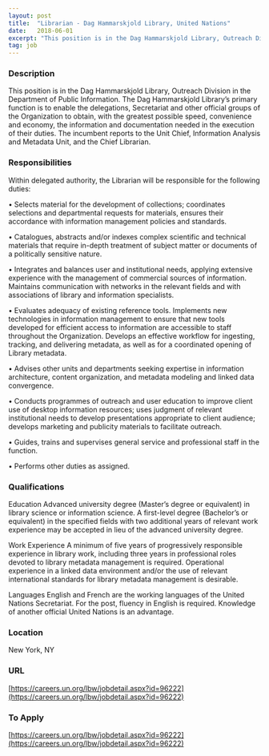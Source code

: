 ```yaml
---
layout: post
title:  "Librarian - Dag Hammarskjold Library, United Nations"
date:   2018-06-01
excerpt: "This position is in the Dag Hammarskjold Library, Outreach Division in the Department of Public Information. The Dag Hammarskjold Library’s primary function is to enable the delegations, Secretariat and other official groups of the Organization to obtain, with the greatest possible speed, convenience and economy, the information and documentation needed..."
tag: job
---
```


### Description   

This position is in the Dag Hammarskjold Library, Outreach Division in the Department of Public Information. The Dag Hammarskjold Library’s primary function is to enable the delegations, Secretariat and other official groups of the Organization to obtain, with the greatest possible speed, convenience and economy, the information and documentation needed in the execution of their duties. The incumbent reports to the Unit Chief, Information Analysis and Metadata Unit, and the Chief Librarian.


### Responsibilities   

Within delegated authority, the Librarian will be responsible for the following duties: 


• Selects material for the development of collections; coordinates selections and departmental requests for materials, ensures their accordance with information management policies and standards.

• Catalogues, abstracts and/or indexes complex scientific and technical materials that require in-depth treatment of subject matter or documents of a politically sensitive nature. 

• Integrates and balances user and institutional needs, applying extensive experience with the management of commercial sources of information. Maintains communication with networks in the relevant fields and with associations of library and information specialists. 

• Evaluates adequacy of existing reference tools. Implements new technologies in information management to ensure that new tools developed for efficient access to information are accessible to staff throughout the Organization. Develops an effective workflow for ingesting, tracking, and delivering metadata, as well as for a coordinated opening of Library metadata.

• Advises other units and departments seeking expertise in information architecture, content organization, and metadata modeling and linked data convergence.

• Conducts programmes of outreach and user education to improve client use of desktop information resources; uses judgment of relevant institutional needs to develop presentations appropriate to client audience; develops marketing and publicity materials to facilitate outreach.

• Guides, trains and supervises general service and professional staff in the function.

• Performs other duties as assigned.


### Qualifications   

Education
Advanced university degree (Master’s degree or equivalent) in library science or information science. A first-level degree (Bachelor’s or equivalent) in the specified fields with two additional years of relevant work experience may be accepted in lieu of the advanced university degree.

Work Experience
A minimum of five years of progressively responsible experience in library work, including three years in professional roles devoted to library metadata management is required. Operational experience in a linked data environment and/or the use of relevant international standards for library metadata management is desirable.

Languages
English and French are the working languages of the United Nations Secretariat. For the post, fluency in English is required. Knowledge of another official United Nations is an advantage.




### Location   

New York, NY


### URL   

[https://careers.un.org/lbw/jobdetail.aspx?id=96222](https://careers.un.org/lbw/jobdetail.aspx?id=96222)

### To Apply   

[https://careers.un.org/lbw/jobdetail.aspx?id=96222](https://careers.un.org/lbw/jobdetail.aspx?id=96222)





